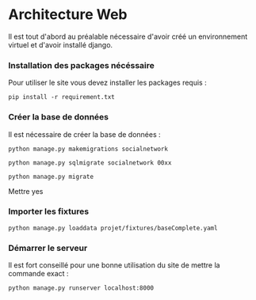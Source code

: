 # Architecture Web

Il est tout d'abord au préalable nécessaire d'avoir créé un environnement virtuel et d'avoir installé django.

### Installation des packages nécéssaire

Pour utiliser le site vous devez installer les packages requis :

    pip install -r requirement.txt

### Créer la base de données

Il est nécessaire de créer la base de données :

    python manage.py makemigrations socialnetwork
    
    python manage.py sqlmigrate socialnetwork 00xx
    
    python manage.py migrate
    
Mettre yes

### Importer les fixtures


    python manage.py loaddata projet/fixtures/baseComplete.yaml 
    

### Démarrer le serveur

Il est fort conseillé pour une bonne utilisation du site de mettre la commande exact :

    python manage.py runserver localhost:8000

